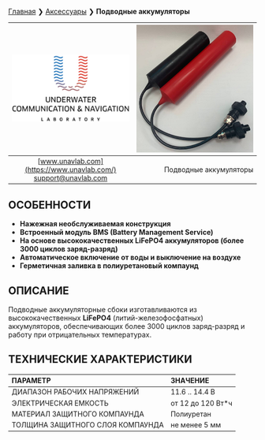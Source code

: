 [Главная](/README_RU) ❯ [Аксессуары](/accessories_ru) ❯ **Подводные аккумуляторы**

<div style="page-break-after: always;"></div>

| ![logo](/documentation/sm_logo.png) | ![sub_batpacks](/documentation/sub_batpacks.png) |
| :---: | ---: |
| [www.unavlab.com](https://www.unavlab.com/) <br/> [support@unavlab.com](mailto:support@unavlab.com) | Подводные аккумуляторы |

## ОСОБЕННОСТИ

* **Нажежная необслуживаемая конструкция**
* **Встроенный модуль BMS (Battery Management Service)**
* **На основе высококачественных LiFePO4 аккумуляторов (более 3000 циклов заряд-разряд)**
* **Автоматическое включение от воды и выключение на воздухе**
* **Герметичная заливка в полиуретановый компаунд**

## ОПИСАНИЕ

Подводные аккумуляторные сбоки изготавливаются из высококачественных **LiFePO4** (литий-железофосфатных) аккумуляторов, обеспечивающих более 3000 циклов заряд-разряд и работу при отрицательных температурах.


<div style="page-break-after: always;"></div>

## ТЕХНИЧЕСКИЕ ХАРАКТЕРИСТИКИ

| ПАРАМЕТР | ЗНАЧЕНИЕ |
| :--- | :--- |
| ДИАПАЗОН РАБОЧИХ НАПРЯЖЕНИЙ | 11.6 .. 14.4 В |
| ЭЛЕКТРИЧЕСКАЯ ЕМКОСТЬ | от 12 до 120 Вт\*ч |
| МАТЕРИАЛ ЗАЩИТНОГО КОМПАУНДА | Полиуретан |
| ТОЛЩИНА ЗАЩИТНОГО СЛОЯ КОМПАУНДА | не менее 5 мм |

<div style="page-break-after: always;"></div>
